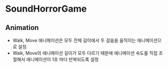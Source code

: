 # SoundHorrorGame

## Animation
- Walk, Move 애니메이션은 모두 전체 길이에서 두 걸음을 움직이는 애니메이션으로 설정.
- Walk, Move의 애니메이션 길이가 모두 다르기 때문에 애니메이션 속도를 직접 조절해서 애니메이션이 1초 마다 반복되도록 설정
